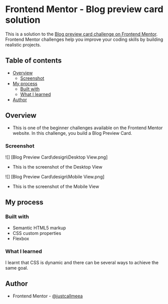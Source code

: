 # Frontend Mentor - Blog preview card solution

This is a solution to the [Blog preview card challenge on Frontend Mentor](https://www.frontendmentor.io/challenges/blog-preview-card-ckPaj01IcS). Frontend Mentor challenges help you improve your coding skills by building realistic projects. 

## Table of contents

- [Overview](#overview)
  - [Screenshot](#screenshot)
- [My process](#my-process)
  - [Built with](#built-with)
  - [What I learned](#what-i-learned)
- [Author](#author)

## Overview
- This is one of the beginner challenges available on the Frontend Mentor website. In this challenge, you build a Blog Preview Card.

### Screenshot

![] [Blog Preview Card\design\Desktop View.png]
- This is the screenshot of the Desktop View

![] [Blog Preview Card\design\Mobile View.png]
- This is the screenshot of the Mobile View

## My process

### Built with

- Semantic HTML5 markup
- CSS custom properties
- Flexbox

### What I learned

I learnt that CSS is dynamic and there can be several ways to achieve the same goal.

## Author
- Frontend Mentor - [@justcallmeea](https://www.frontendmentor.io/profile/justcallmeea)
